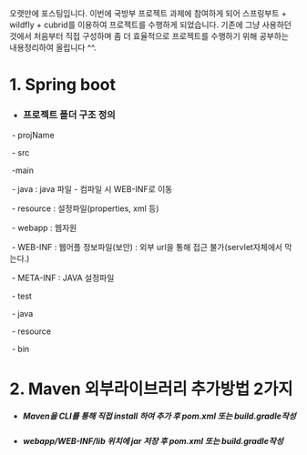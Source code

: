 오랫만에 포스팅입니다. 이번에 국방부 프로젝트 과제에 참여하게 되어 스프링부트 + wildfly + cubrid를 이용하여 프로젝트를 수행하게 되었습니다. 기존에 그냥 사용하던 것에서 처음부터 직접 구성하며 좀 더 효율적으로 프로젝트를 수행하기 위해 공부하는 내용정리하여 올립니다 ^^.

# 1. Spring boot 

- ###  프로젝트 폴더 구조 정의

​	- projName

​		- src

​			-main

​				- java		: java 파일 - 컴파일 시 WEB-INF로 이동

​				- resource	: 설정파일(properties, xml 등)

​				- webapp	 : 웹자원

​					- WEB-INF : 웹어플 정보파일(보안) : 외부 url을 통해 접근 불가(servlet자체에서 막는다.)

​					- META-INF : JAVA 설정파일

​			- test

​				- java

​				- resource

​		- bin

# 2. Maven 외부라이브러리 추가방법 2가지

- ##### Maven을 CLI를 통해 직접 install 하여 추가 후 pom.xml 또는 build.gradle작성 

- ##### webapp/WEB-INF/lib 위치에 jar 저장 후 pom.xml 또는 build.gradle작성 